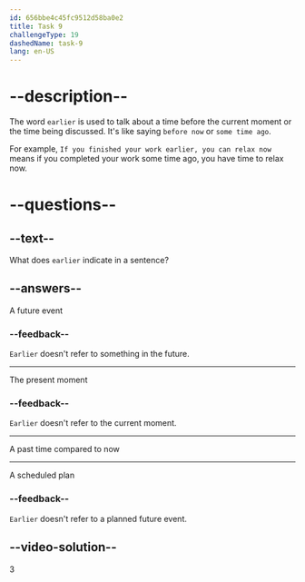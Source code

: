 ```yaml
---
id: 656bbe4c45fc9512d58ba0e2
title: Task 9
challengeType: 19
dashedName: task-9
lang: en-US
---
```


# --description--

The word `earlier` is used to talk about a time before the current moment or the time being discussed. It's like saying `before now` or `some time ago`.

For example, `If you finished your work earlier, you can relax now` means if you completed your work some time ago, you have time to relax now.

# --questions--

## --text--

What does `earlier` indicate in a sentence?

## --answers--

A future event

### --feedback--

`Earlier` doesn't refer to something in the future.

---

The present moment

### --feedback--

`Earlier` doesn't refer to the current moment.

---

A past time compared to now

---

A scheduled plan

### --feedback--

`Earlier` doesn't refer to a planned future event.

## --video-solution--

3
